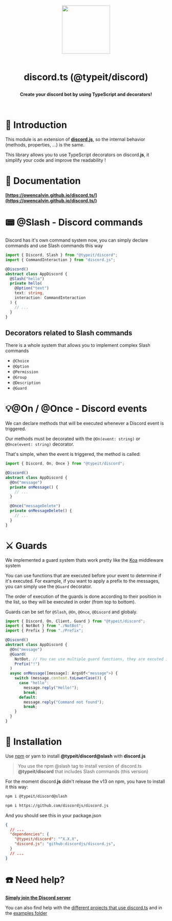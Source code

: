 <p align="center">
  <br/>
  <img src="https://i.imgur.com/kSLOEIF.png" width="150px">
  <br/>
  <br/>
  <h1 align="center">
    <p  align="center">
      discord.ts (@typeit/discord)
    </p>
  </h1>
    <p align="center">
      <b>
        Create your discord bot by using TypeScript and decorators!  
      </b>
    <p>
  </p>
  <br/>
</p>

# 🎻 Introduction
This module is an extension of **[discord.**js**](https://discordjs.guide/)**, so the internal behavior (methods, properties, ...) is the same.

This library allows you to use TypeScript decorators on discord.**js**, it simplify your code and improve the readability !

# 📜 Documentation
**[https://owencalvin.github.io/discord.ts/](https://owencalvin.github.io/discord.ts/)**

# 📟 @Slash - Discord commands
Discord has it's own command system now, you can simply declare commands and use Slash commands this way

```ts
import { Discord, Slash } from "@typeit/discord";
import { CommandInteraction } from "discord.js";

@Discord()
abstract class AppDiscord {
  @Slash("hello")
  private hello(
    @Option("text")
    text: string,
    interaction: CommandInteraction
  ) {
    // ...
  }
}
```

## Decorators related to Slash commands
There is a whole system that allows you to implement complex Slash commands
- `@Choice`
- `@Option`
- `@Permission`
- `@Group`
- `@Description`
- `@Guard`

# 💡@On / @Once - Discord events
We can declare methods that will be executed whenever a Discord event is triggered.  

Our methods must be decorated with the `@On(event: string)` or `@Once(event: string)` decorator.  

That's simple, when the event is triggered, the method is called:

```typescript
import { Discord, On, Once } from "@typeit/discord";

@Discord()
abstract class AppDiscord {
  @On("message")
  private onMessage() {
    // ...
  }

  @Once("messageDelete")
  private onMessageDelete() {
    // ...
  }
}
```

# ⚔️ Guards
We implemented a guard system thats work pretty like the [Koa](https://koajs.com/) middleware system

You can use functions that are executed before your event to determine if it's executed. For example, if you want to apply a prefix to the messages, you can simply use the `@Guard` decorator.

The order of execution of the guards is done according to their position in the list, so they will be executed in order (from top to bottom).

Guards can be set for `@Slash`, `@On`, `@Once`, `@Discord` and globaly.

```typescript
import { Discord, On, Client, Guard } from "@typeit/discord";
import { NotBot } from "./NotBot";
import { Prefix } from "./Prefix";

@Discord()
abstract class AppDiscord {
  @On("message")
  @Guard(
    NotBot, // You can use multiple guard functions, they are excuted in the same order!
    Prefix("!")
  )
  async onMessage([message]: ArgsOf<"message">) {
    switch (message.content.toLowerCase()) {
      case "hello":
        message.reply("Hello!");
        break;
      default:
        message.reply("Command not found");
        break;
    }
  }
}
```

# 📡 Installation
Use [npm](https://www.npmjs.com/package/@typeit/discord) or yarn to install **@typeit/discord@slash** with **discord.js**

> You use the npm @slash tag to install version of discord.ts **@typeit/discord** that includes Slash commands (this version)

For the moment discord.**js** didn't release the v13 on npm, you have to install it this way:

```sh
npm i @typeit/discord@slash
```
```sh
npm i https://github.com/discordjs/discord.js
```

And you should see this in your package.json
```json
{
  // ...
  "dependencies": {
    "@typeit/discord": "^X.X.X",
    "discord.js": "github:discordjs/discord.js",
  }
  // ...
}
```

# ☎️ Need help?

**[Simply join the Discord server](https://discord.gg/VDjwu8E)**  

You can also find help with the [different projects that use discord.ts](https://github.com/OwenCalvin/discord.ts/network/dependents?package_id=UGFja2FnZS00Njc1MzYwNzU%3D) and in the [examples folder](https://github.com/OwenCalvin/discord.ts/tree/master/examples)
